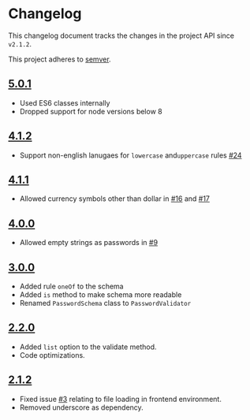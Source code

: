 # Changelog
This changelog document tracks the changes in the project API since `v2.1.2`.

This project adheres to [semver](https://semver.org/).

## [5.0.1](https://github.com/tarunbatra/password-validator/releases/tag/v5.0.1)
* Used ES6 classes internally
* Dropped support for node versions below 8

## [4.1.2](https://github.com/tarunbatra/password-validator/releases/tag/v4.1.2)
* Support non-english lanugaes for `lowercase` and`uppercase` rules [#24](https://github.com/tarunbatra/password-validator/pull/24)

## [4.1.1](https://github.com/tarunbatra/password-validator/releases/tag/v4.1.1)
* Allowed currency symbols other than dollar in [#16](https://github.com/tarunbatra/password-validator/pull/16) and [#17](https://github.com/tarunbatra/password-validator/pull/17)

## [4.0.0](https://github.com/tarunbatra/password-validator/releases/tag/v4.0.0)
* Allowed empty strings as passwords in [#9](https://github.com/tarunbatra/password-validator/pull/9)

## [3.0.0](https://github.com/tarunbatra/password-validator/releases/tag/v3.0.0)
* Added rule `oneOf` to the schema
* Added `is` method to make schema more readable
* Renamed `PasswordSchema` class to `PasswordValidator`

## [2.2.0](https://github.com/tarunbatra/password-validator/releases/tag/v2.2.0)
* Added `list` option to the validate method.
* Code optimizations.

## [2.1.2](https://github.com/tarunbatra/password-validator/releases/tag/v2.1.2)
* Fixed issue [#3](https://github.com/tarunbatra/password-validator/issues/3) relating to file loading in frontend environment.
* Removed underscore as dependency.
